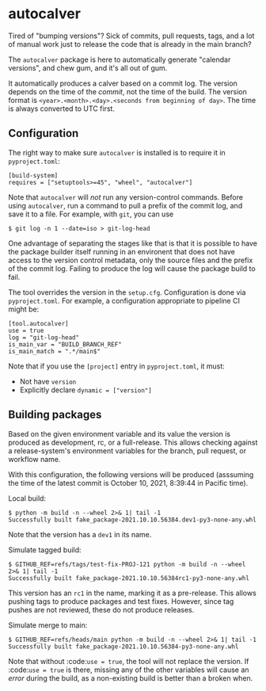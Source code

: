 # autocalver

Tired of
"bumping versions"?
Sick of commits,
pull requests,
tags,
and a lot of manual work just to release
the code that is already in the main branch?

The
`autocalver`
package is here to automatically generate
"calendar versions",
and chew gum,
and it's all out of gum.

It automatically produces a calver based on a commit log.
The version depends on the
time of the *commit*,
not the time of the build.
The version format is
`<year>.<month>.<day>.<seconds from beginning of day>`.
The time is always converted to UTC first.

## Configuration

The right way to make sure
`autocalver`
is installed is to require it in
`pyproject.toml`:

```
[build-system]
requires = ["setuptools>=45", "wheel", "autocalver"]
```

Note that
`autocalver`
will
*not*
run any version-control commands.
Before using
`autocalver`,
run a command to pull a prefix of the commit log,
and save it to a file.
For example,
with
`git`,
you can use

```
$ git log -n 1 --date=iso > git-log-head
```

One advantage of separating the stages like that is that it is possible
to have the package builder itself running in an environent that does not
have access to the version control metadata,
only the source files and the prefix of the commit log.
Failing to produce the log will cause the package build to fail.

The tool overrides the version in the
`setup.cfg`.
Configuration is done via
`pyproject.toml`.
For example,
a configuration appropriate to
pipeline CI might be:

```
[tool.autocalver]
use = true
log = "git-log-head"
is_main_var = "BUILD_BRANCH_REF"
is_main_match = ".*/main$"
```

Note that if you use the
`[project]`
entry in
`pyproject.toml`,
it must:

* Not have
  `version`
* Explicitly declare
  `dynamic = ["version"]`

## Building packages

Based on the given environment variable
and its value
the version is produced as development,
rc,
or a full-release.
This allows checking against a release-system's
environment variables for the branch,
pull request,
or workflow name.

With this configuration,
the following versions will be produced
(asssuming the time of the latest commit is
October 10, 2021, 8:39:44 in Pacific time).

Local build:

```
$ python -m build -n --wheel 2>& 1| tail -1
Successfully built fake_package-2021.10.10.56384.dev1-py3-none-any.whl
```

Note that the version has a
`dev1`
in its name.


Simulate tagged build:

```
$ GITHUB_REF=refs/tags/test-fix-PROJ-121 python -m build -n --wheel 2>& 1| tail -1
Successfully built fake_package-2021.10.10.56384rc1-py3-none-any.whl
```

This version has an
`rc1`
in the name,
marking it as a pre-release.
This allows pushing tags to produce packages
and test fixes.
However,
since tag pushes are not reviewed,
these do not produce releases.

Simulate merge to main:

```
$ GITHUB_REF=refs/heads/main python -m build -n --wheel 2>& 1| tail -1
Successfully built fake_package-2021.10.10.56384-py3-none-any.whl
```

Note that without
:code:`use = true`,
the tool will not replace the version.
If
:code:`use = true`
is there,
missing any of the other variables
will cause an
*error*
during the build,
as a non-existing build
is better than a broken when.
